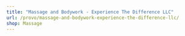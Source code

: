 ```yaml
---
title: "Massage and Bodywork - Experience The Difference LLC"
url: /provo/massage-and-bodywork-experience-the-difference-llc/
shop: Massage
---
```

